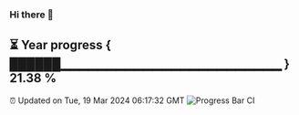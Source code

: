 ### Hi there 👋
⏳ Year progress { ██████▁▁▁▁▁▁▁▁▁▁▁▁▁▁▁▁▁▁▁▁▁▁▁▁ } 21.38 %
---
⏰ Updated on Tue, 19 Mar 2024 06:17:32 GMT
![Progress Bar CI](https://github.com/liununu/liununu/workflows/Progress%20Bar%20CI/badge.svg)
